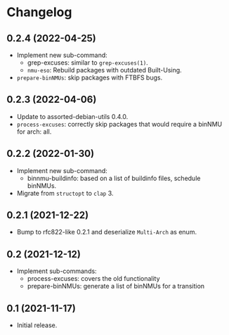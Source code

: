 # Changelog

## 0.2.4 (2022-04-25)

* Implement new sub-command:
  * grep-excuses: similar to `grep-excuses(1)`.
  * `nmu-eso`: Rebuild packages with outdated Built-Using.
* `prepare-binNMUs`: skip packages with FTBFS bugs.

## 0.2.3 (2022-04-06)

* Update to assorted-debian-utils 0.4.0.
* `process-excuses`: correctly skip packages that would require a binNMU for arch: all.

## 0.2.2 (2022-01-30)

* Implement new sub-command:
  * binnmu-buildinfo: based on a list of buildinfo files, schedule binNMUs.
* Migrate from `structopt` to `clap` 3.

## 0.2.1 (2021-12-22)

* Bump to rfc822-like 0.2.1 and deserialize `Multi-Arch` as enum.

## 0.2 (2021-12-12)

* Implement sub-commands:
  * process-excuses: covers the old functionality
  * prepare-binNMUs: generate a list of binNMUs for a transition

## 0.1 (2021-11-17)

* Initial release.
